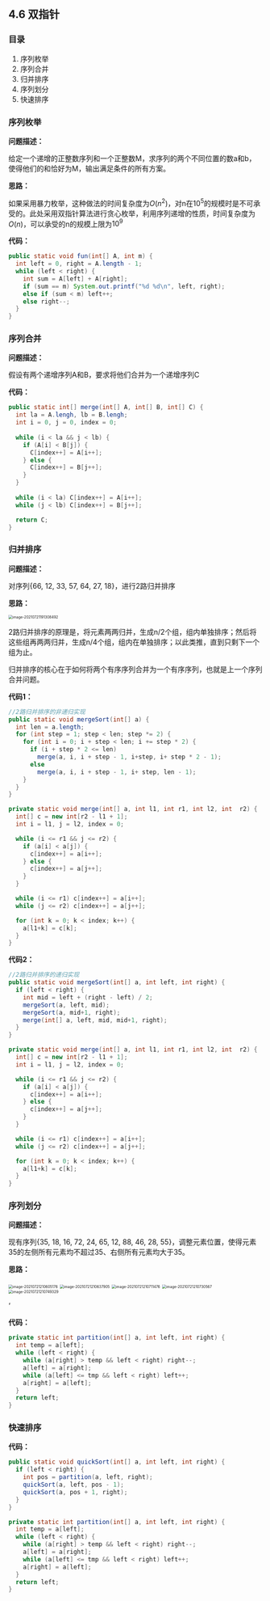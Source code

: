 ## 4.6 双指针

### 目录

1. 序列枚举
2. 序列合并
3. 归并排序
4. 序列划分
5. 快速排序



### 序列枚举

**问题描述：**

给定一个递增的正整数序列和一个正整数M，求序列的两个不同位置的数a和b，使得他们的和恰好为M，输出满足条件的所有方案。

**思路：**

如果采用暴力枚举，这种做法的时间复杂度为$O(n^2)$，对n在$10^5$的规模时是不可承受的。此处采用双指针算法进行贪心枚举，利用序列递增的性质，时间复杂度为$O(n)$，可以承受的n的规模上限为$10^9$

**代码：**

```java
public static void fun(int[] A, int m) {
  int left = 0, right = A.length - 1;
  while (left < right) {
    int sum = A[left] + A[right];
    if (sum == m) System.out.printf("%d %d\n", left, right);
    else if (sum < m) left++;
    else right--;
  }
}
```



### 序列合并

**问题描述：**

假设有两个递增序列A和B，要求将他们合并为一个递增序列C

**代码：**

```java
public static int[] merge(int[] A, int[] B, int[] C) {
  int la = A.lengh, lb = B.lengh;
  int i = 0, j = 0, index = 0;
  
  while (i < la && j < lb) {
    if (A[i] < B[j]) {
      C[index++] = A[i++];
    } else {
      C[index++] = B[j++];
    }
  }
  
  while (i < la) C[index++] = A[i++];
  while (j < lb) C[index++] = B[j++];

  return C;
}
```



### 归并排序

**问题描述：**

对序列{66, 12, 33, 57, 64, 27, 18}，进行2路归并排序

**思路：**

<img src="image-20210721191308492.png" alt="image-20210721191308492" style="zoom:50%;" />

2路归并排序的原理是，将元素两两归并，生成n/2个组，组内单独排序；然后将这些组再两两归并，生成n/4个组，组内在单独排序；以此类推，直到只剩下一个组为止。

归并排序的核心在于如何将两个有序序列合并为一个有序序列，也就是上一个序列合并问题。

**代码1：**

```java
//2路归并排序的非递归实现
public static void mergeSort(int[] a) {
  int len = a.length;
  for (int step = 1; step < len; step *= 2) {
    for (int i = 0; i + step < len; i += step * 2) {
      if (i + step * 2 <= len)
        merge(a, i, i + step - 1, i+step, i+ step * 2 - 1);
      else
        merge(a, i, i + step - 1, i+ step, len - 1);
    }
  }
}

private static void merge(int[] a, int l1, int r1, int l2, int  r2) {
  int[] c = new int[r2 - l1 + 1];
  int i = l1, j = l2, index = 0;

  while (i <= r1 && j <= r2) {
    if (a[i] < a[j]) {
      c[index++] = a[i++];
    } else {
      c[index++] = a[j++];
    }
  }

  while (i <= r1) c[index++] = a[i++];
  while (j <= r2) c[index++] = a[j++];

  for (int k = 0; k < index; k++) {
    a[l1+k] = c[k];
  }
}
```



**代码2：**

```java
//2路归并排序的递归实现
public static void mergeSort(int[] a, int left, int right) {
  if (left < right) {
    int mid = left + (right - left) / 2;
    mergeSort(a, left, mid);
    mergeSort(a, mid+1, right);
    merge(int[] a, left, mid, mid+1, right);
  }
}

private static void merge(int[] a, int l1, int r1, int l2, int  r2) {
  int[] c = new int[r2 - l1 + 1];
  int i = l1, j = l2, index = 0;

  while (i <= r1 && j <= r2) {
    if (a[i] < a[j]) {
      c[index++] = a[i++];
    } else {
      c[index++] = a[j++];
    }
  }

  while (i <= r1) c[index++] = a[i++];
  while (j <= r2) c[index++] = a[j++];

  for (int k = 0; k < index; k++) {
    a[l1+k] = c[k];
  }
}
```



### 序列划分

**问题描述：**

现有序列{35, 18, 16, 72, 24, 65, 12, 88, 46, 28, 55}，调整元素位置，使得元素35的左侧所有元素均不超过35、右侧所有元素均大于35。

**思路：**

<img src="image-20210721210605176.png" alt="image-20210721210605176" style="zoom:50%;" />

<img src="image-20210721210637905.png" alt="image-20210721210637905" style="zoom:50%;" />

<img src="image-20210721210711476.png" alt="image-20210721210711476" style="zoom:50%;" />

<img src="image-20210721210730567.png" alt="image-20210721210730567" style="zoom:50%;" />

<img src="image-20210721210749329.png" alt="image-20210721210749329" style="zoom:50%;" />

‘

**代码：**

```java
private static int partition(int[] a, int left, int right) {
  int temp = a[left];
  while (left < right) {
    while (a[right] > temp && left < right) right--;
    a[left] = a[right];
    while (a[left] <= tmp && left < right) left++;
    a[right] = a[left];
  }
  return left;
}

```



### 快速排序

**代码：**

```java
public static void quickSort(int[] a, int left, int right) {
  if (left < right) {
    int pos = partition(a, left, right);
    quickSort(a, left, pos - 1);
    quickSort(a, pos + 1, right);
  }
}

private static int partition(int[] a, int left, int right) {
  int temp = a[left];
  while (left < right) {
    while (a[right] > temp && left < right) right--;
    a[left] = a[right];
    while (a[left] <= tmp && left < right) left++;
    a[right] = a[left];
  }
  return left;
}
```



